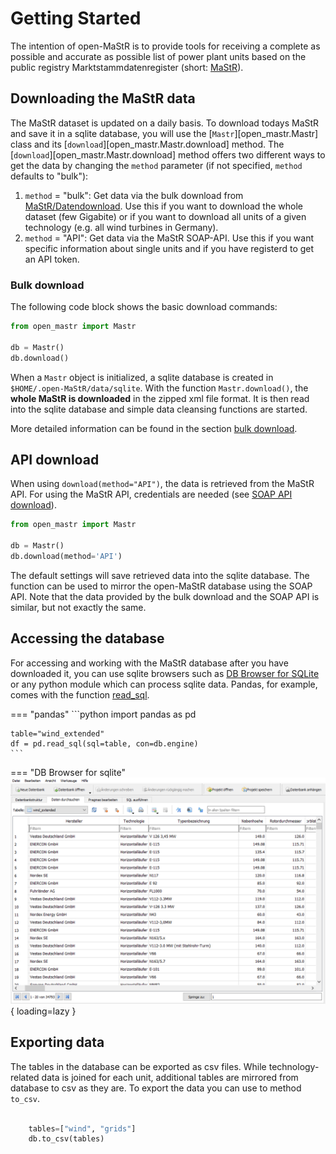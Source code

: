 # Getting Started

The intention of open-MaStR is to provide tools for receiving a complete as possible and accurate as possible list of
power plant units based on the public registry Marktstammdatenregister (short: [MaStR](https://www.marktstammdatenregister.de)).

## Downloading the MaStR data


The MaStR dataset is updated on a daily basis. To download todays MaStR and save it in a sqlite database, you will use the [`Mastr`][open_mastr.Mastr] class and its [`download`][open_mastr.Mastr.download] method. The [`download`][open_mastr.Mastr.download] method offers two different ways to get the data by changing the `method` parameter (if not specified, `method` defaults to "bulk"):

1. `method` = "bulk": Get data via the bulk download from [MaStR/Datendownload](https://www.marktstammdatenregister.de/MaStR/Datendownload). Use this if you want to download the whole dataset (few Gigabite) or if you want to download all units of a given technology (e.g. all wind turbines in Germany).
2. `method` = "API": Get data via the MaStR SOAP-API. Use this if you want specific information about single units and if you have registerd to get an API token.


### Bulk download

The following code block shows the basic download commands:

```python
from open_mastr import Mastr

db = Mastr()
db.download()
```

When a `Mastr` object is initialized, a sqlite database is created in `$HOME/.open-MaStR/data/sqlite`. With the function `Mastr.download()`, the **whole MaStR is downloaded** in the zipped xml file format. It is then read into the sqlite database and simple data cleansing functions are started.

More detailed information can be found in the section [bulk download](advanced.md#bulk-download).

API download
-----------------------------------
When using `download(method="API")`, the data is retrieved from the MaStR API. For using the MaStR API, credentials 
are needed (see [SOAP API download](advanced.md#soap-api-download)).

```python
from open_mastr import Mastr

db = Mastr()
db.download(method='API')
```

The default settings will save retrieved data into the sqlite database. The function can be used to mirror the open-MaStR database using the SOAP API. Note that the data provided by the bulk download and the SOAP API is similar, but not exactly the same.

## Accessing the database

For accessing and working with the MaStR database after you have downloaded it, you can use sqlite browsers 
such as [DB Browser for SQLite](https://sqlitebrowser.org/) or any python module
which can process sqlite data. Pandas, for example, comes with the function
[read_sql](https://pandas.pydata.org/docs/reference/api/pandas.read_sql.html).


=== "pandas"
    ```python
    import pandas as pd

    table="wind_extended"
    df = pd.read_sql(sql=table, con=db.engine)
    ```

=== "DB Browser for sqlite"
    ![Image caption](images/DBBrowser.PNG){ loading=lazy }

## Exporting data

The tables in the database can be exported as csv files. While technology-related data is joined for each unit,
additional tables are mirrored from database to csv as they are. To export the data you can use to method `to_csv`.

```python

    tables=["wind", "grids"]
    db.to_csv(tables)
```